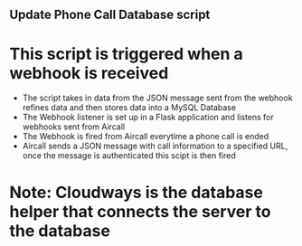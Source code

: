 ## Update Phone Call Database script
# This script is triggered when a webhook is received

- The script takes in data from the JSON message sent from the webhook refines data and then stores data into a MySQL Database
- The Webhook listener is set up in a Flask application and listens for webhooks sent from Aircall
- The Webhook is fired from Aircall everytime a phone call is ended
- Aircall sends a JSON message with call information to a specified URL, once the message is authenticated this scipt is then fired 

# Note: Cloudways is the database helper that connects the server to the database

